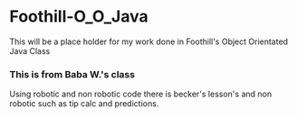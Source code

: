 # Foothill-O_O_Java
This will be a place holder for my work done in Foothill's Object Orientated Java Class

### This is from Baba W.'s class
Using robotic and non robotic code there is becker's lesson's and non robotic such as tip calc and predictions. 

